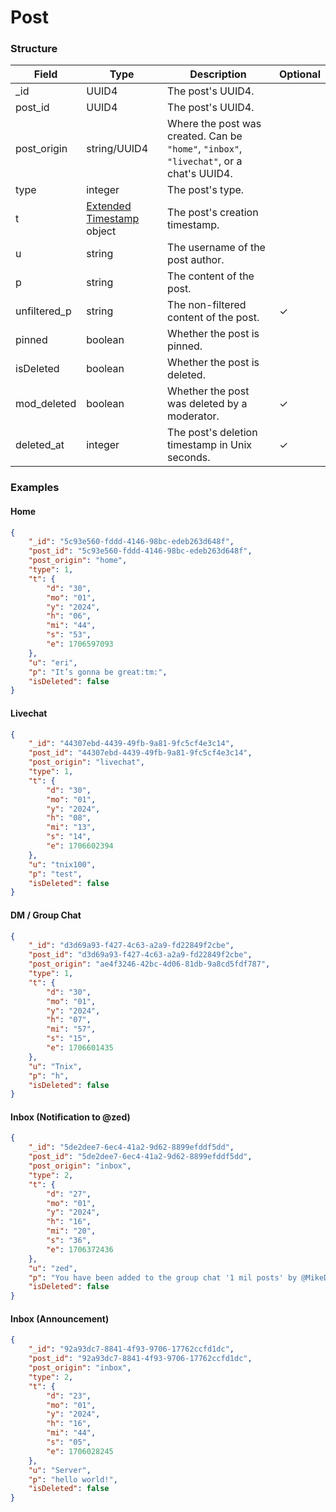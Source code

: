 # Post

### Structure

<!-- deno-fmt-ignore-start -->
| Field | Type | Description | Optional |
| - | - | - | - |
| _id | UUID4 | The post's UUID4. | |
| post_id | UUID4 | The post's UUID4. | |
| post_origin | string/UUID4 | Where the post was created. Can be `"home"`, `"inbox"`, `"livechat"`, or a chat's UUID4. | |
| type | integer | The post's type. | |
| t | [Extended Timestamp](./extended-timestamp) object | The post's creation timestamp. | |
| u | string | The username of the post author. | |
| p | string | The content of the post. | |
| unfiltered_p | string | The non-filtered content of the post. | ✓ |
| pinned | boolean | Whether the post is pinned. | |
| isDeleted | boolean | Whether the post is deleted. | |
| mod_deleted | boolean | Whether the post was deleted by a moderator. | ✓ |
| deleted_at | integer | The post's deletion timestamp in Unix seconds. | ✓ |
<!-- deno-fmt-ignore-end -->

### Examples

#### Home

```json
{
	"_id": "5c93e560-fddd-4146-98bc-edeb263d648f",
	"post_id": "5c93e560-fddd-4146-98bc-edeb263d648f",
	"post_origin": "home",
	"type": 1,
	"t": {
		"d": "30",
		"mo": "01",
		"y": "2024",
		"h": "06",
		"mi": "44",
		"s": "53",
		"e": 1706597093
	},
	"u": "eri",
	"p": "It’s gonna be great:tm:",
	"isDeleted": false
}
```

#### Livechat

```json
{
	"_id": "44307ebd-4439-49fb-9a81-9fc5cf4e3c14",
	"post_id": "44307ebd-4439-49fb-9a81-9fc5cf4e3c14",
	"post_origin": "livechat",
	"type": 1,
	"t": {
		"d": "30",
		"mo": "01",
		"y": "2024",
		"h": "08",
		"mi": "13",
		"s": "14",
		"e": 1706602394
	},
	"u": "tnix100",
	"p": "test",
	"isDeleted": false
}
```

#### DM / Group Chat

```json
{
	"_id": "d3d69a93-f427-4c63-a2a9-fd22849f2cbe",
	"post_id": "d3d69a93-f427-4c63-a2a9-fd22849f2cbe",
	"post_origin": "ae4f3246-42bc-4d06-81db-9a8cd5fdf787",
	"type": 1,
	"t": {
		"d": "30",
		"mo": "01",
		"y": "2024",
		"h": "07",
		"mi": "57",
		"s": "15",
		"e": 1706601435
	},
	"u": "Tnix",
	"p": "h",
	"isDeleted": false
}
```

#### Inbox (Notification to @zed)

```json
{
	"_id": "5de2dee7-6ec4-41a2-9d62-8899efddf5dd",
	"post_id": "5de2dee7-6ec4-41a2-9d62-8899efddf5dd",
	"post_origin": "inbox",
	"type": 2,
	"t": {
		"d": "27",
		"mo": "01",
		"y": "2024",
		"h": "16",
		"mi": "20",
		"s": "36",
		"e": 1706372436
	},
	"u": "zed",
	"p": "You have been added to the group chat '1 mil posts' by @MikeDEV!",
	"isDeleted": false
}
```

#### Inbox (Announcement)

```json
{
	"_id": "92a93dc7-8841-4f93-9706-17762ccfd1dc",
	"post_id": "92a93dc7-8841-4f93-9706-17762ccfd1dc",
	"post_origin": "inbox",
	"type": 2,
	"t": {
		"d": "23",
		"mo": "01",
		"y": "2024",
		"h": "16",
		"mi": "44",
		"s": "05",
		"e": 1706028245
	},
	"u": "Server",
	"p": "hello world!",
	"isDeleted": false
}
```
